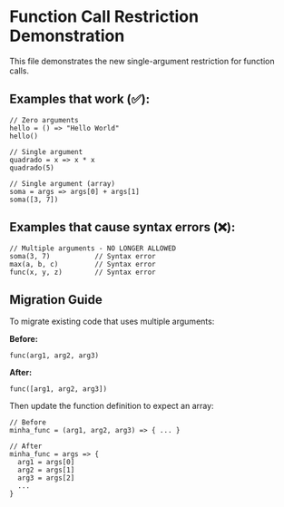 # Function Call Restriction Demonstration

This file demonstrates the new single-argument restriction for function calls.

## Examples that work (✅):

```
// Zero arguments
hello = () => "Hello World"
hello()

// Single argument
quadrado = x => x * x  
quadrado(5)

// Single argument (array)
soma = args => args[0] + args[1]
soma([3, 7])
```

## Examples that cause syntax errors (❌):

```
// Multiple arguments - NO LONGER ALLOWED
soma(3, 7)           // Syntax error
max(a, b, c)         // Syntax error  
func(x, y, z)        // Syntax error
```

## Migration Guide

To migrate existing code that uses multiple arguments:

**Before:**
```
func(arg1, arg2, arg3)
```

**After:**
```
func([arg1, arg2, arg3])
```

Then update the function definition to expect an array:
```
// Before
minha_func = (arg1, arg2, arg3) => { ... }

// After  
minha_func = args => {
  arg1 = args[0]
  arg2 = args[1] 
  arg3 = args[2]
  ...
}
```